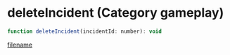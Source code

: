 # deleteIncident (Category gameplay)

```js
function deleteIncident(incidentId: number): void
```

[filename](deleteIncident_m.md ':include')